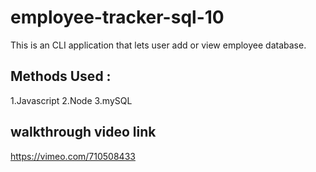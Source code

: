 # employee-tracker-sql-10
This is an CLI application that lets user add or view employee database.

## Methods Used :
1.Javascript
2.Node
3.mySQL

## walkthrough video link
https://vimeo.com/710508433

